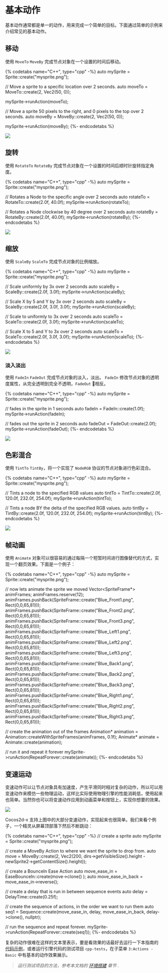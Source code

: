 # 基本动作

基本动作通常都是单一的动作，用来完成一个简单的目标。下面通过简单的示例来介绍常见的基本动作。

## 移动

使用 `MoveTo` `MoveBy` 完成节点对象在一个设置的时间后移动。

{% codetabs name="C++", type="cpp" -%}
auto mySprite = Sprite::create("mysprite.png");

// Move a sprite to a specific location over 2 seconds.
auto moveTo = MoveTo::create(2, Vec2(50, 0));

mySprite->runAction(moveTo);

// Move a sprite 50 pixels to the right, and 0 pixels to the top over 2 seconds.
auto moveBy = MoveBy::create(2, Vec2(50, 0));

mySprite->runAction(moveBy);
{%- endcodetabs %}

![](../../en/actions/actions-img/i1.png "")

## 旋转

使用 `RotateTo` `RotateBy` 完成节点对象在一个设置的时间后顺时针旋转指定角度。

{% codetabs name="C++", type="cpp" -%}
auto mySprite = Sprite::create("mysprite.png");

// Rotates a Node to the specific angle over 2 seconds
auto rotateTo = RotateTo::create(2.0f, 40.0f);
mySprite->runAction(rotateTo);

// Rotates a Node clockwise by 40 degree over 2 seconds
auto rotateBy = RotateBy::create(2.0f, 40.0f);
mySprite->runAction(rotateBy);
{%- endcodetabs %}

![](../../en/actions/actions-img/i3.png "")

## 缩放

使用 `ScaleBy` `ScaleTo` 完成节点对象的比例缩放。

{% codetabs name="C++", type="cpp" -%}
auto mySprite = Sprite::create("mysprite.png");

// Scale uniformly by 3x over 2 seconds
auto scaleBy = ScaleBy::create(2.0f, 3.0f);
mySprite->runAction(scaleBy);

// Scale X by 5 and Y by 3x over 2 seconds
auto scaleBy = ScaleBy::create(2.0f, 3.0f, 3.0f);
mySprite->runAction(scaleBy);

// Scale to uniformly to 3x over 2 seconds
auto scaleTo = ScaleTo::create(2.0f, 3.0f);
mySprite->runAction(scaleTo);

// Scale X to 5 and Y to 3x over 2 seconds
auto scaleTo = ScaleTo::create(2.0f, 3.0f, 3.0f);
mySprite->runAction(scaleTo);
{%- endcodetabs %}

![](../../en/actions/actions-img/i4.png "")

### 淡入淡出

使用 `FadeIn` `FadeOut` 完成节点对象的淡入，淡出。 `FadeIn` 修改节点对象的透明度属性，从完全透明到完全不透明，`FadeOut` 相反。

{% codetabs name="C++", type="cpp" -%}
auto mySprite = Sprite::create("mysprite.png");

// fades in the sprite in 1 seconds
auto fadeIn = FadeIn::create(1.0f);
mySprite->runAction(fadeIn);

// fades out the sprite in 2 seconds
auto fadeOut = FadeOut::create(2.0f);
mySprite->runAction(fadeOut);
{%- endcodetabs %}

![](../../en/actions/actions-img/i2.png "")

## 色彩混合

使用 `TintTo` `TintBy`，将一个实现了 `NodeRGB` 协议的节点对象进行色彩混合。

{% codetabs name="C++", type="cpp" -%}
auto mySprite = Sprite::create("mysprite.png");

// Tints a node to the specified RGB values
auto tintTo = TintTo::create(2.0f, 120.0f, 232.0f, 254.0f);
mySprite->runAction(tintTo);

// Tints a node BY the delta of the specified RGB values.
auto tintBy = TintBy::create(2.0f, 120.0f, 232.0f, 254.0f);
mySprite->runAction(tintBy);
{%- endcodetabs %}

![](../../en/actions/actions-img/i5.png "")

## 帧动画

使用 `Animate` 对象可以很容易的通过每隔一个短暂时间进行图像替代的方式，实现一个翻页效果。下面是一个例子：

{% codetabs name="C++", type="cpp" -%}
auto mySprite = Sprite::create("mysprite.png");

// now lets animate the sprite we moved
Vector<SpriteFrame*> animFrames;
animFrames.reserve(12);
animFrames.pushBack(SpriteFrame::create("Blue_Front1.png", Rect(0,0,65,81)));
animFrames.pushBack(SpriteFrame::create("Blue_Front2.png", Rect(0,0,65,81)));
animFrames.pushBack(SpriteFrame::create("Blue_Front3.png", Rect(0,0,65,81)));
animFrames.pushBack(SpriteFrame::create("Blue_Left1.png", Rect(0,0,65,81)));
animFrames.pushBack(SpriteFrame::create("Blue_Left2.png", Rect(0,0,65,81)));
animFrames.pushBack(SpriteFrame::create("Blue_Left3.png", Rect(0,0,65,81)));
animFrames.pushBack(SpriteFrame::create("Blue_Back1.png", Rect(0,0,65,81)));
animFrames.pushBack(SpriteFrame::create("Blue_Back2.png", Rect(0,0,65,81)));
animFrames.pushBack(SpriteFrame::create("Blue_Back3.png", Rect(0,0,65,81)));
animFrames.pushBack(SpriteFrame::create("Blue_Right1.png", Rect(0,0,65,81)));
animFrames.pushBack(SpriteFrame::create("Blue_Right2.png", Rect(0,0,65,81)));
animFrames.pushBack(SpriteFrame::create("Blue_Right3.png", Rect(0,0,65,81)));

// create the animation out of the frames
Animation* animation = Animation::createWithSpriteFrames(animFrames, 0.1f);
Animate* animate = Animate::create(animation);

// run it and repeat it forever
mySprite->runAction(RepeatForever::create(animate));
{%- endcodetabs %}

## 变速运动

变速动作可以让节点对象具有加速度，产生平滑同时相对复杂的动作，所以可以用变速动作来模仿一些物理运动，这样比实际使用物理引擎的性能消耗低，使用起来也简单。当然你也可以将变速动作应用到动画菜单和按钮上，实现你想要的效果。

![](../../en/actions/actions-img/easing-functions.png "")

Cocos2d-x 支持上图中的大部分变速动作，实现起来也很简单。我们来看个例子，一个精灵从屏幕顶部落下然后不断跳动：

{% codetabs name="C++", type="cpp" -%}
// create a sprite
auto mySprite = Sprite::create("mysprite.png");

// create a MoveBy Action to where we want the sprite to drop from.
auto move = MoveBy::create(2, Vec2(200, dirs->getVisibleSize().height -
 newSprite2->getContentSize().height));

// create a BounceIn Ease Action
auto move_ease_in = EaseBounceIn::create(move->clone() );
auto move_ease_in_back = move_ease_in->reverse();

// create a delay that is run in between sequence events
auto delay = DelayTime::create(0.25f);

// create the sequence of actions, in the order we want to run them
auto seq1 = Sequence::create(move_ease_in, delay, move_ease_in_back,
    delay->clone(), nullptr);

// run the sequence and repeat forever.
mySprite->runAction(RepeatForever::create(seq1));
{%- endcodetabs %}

复杂的动作很难在这样的文本里表示，要是看效果的话最好去运行一下本指南的 [代码示例](https://github.com/chukong/programmers-guide-samples/tree/v3.16)，或者运行引擎代码的测试项目 `cpp-tests`，在子菜单 `3:Actions - Basic` 中有基本的动作效果展示。

 > _运行测试项目的方法，参考本文档的 [环境搭建](../installation/index.md) 章节_ .
